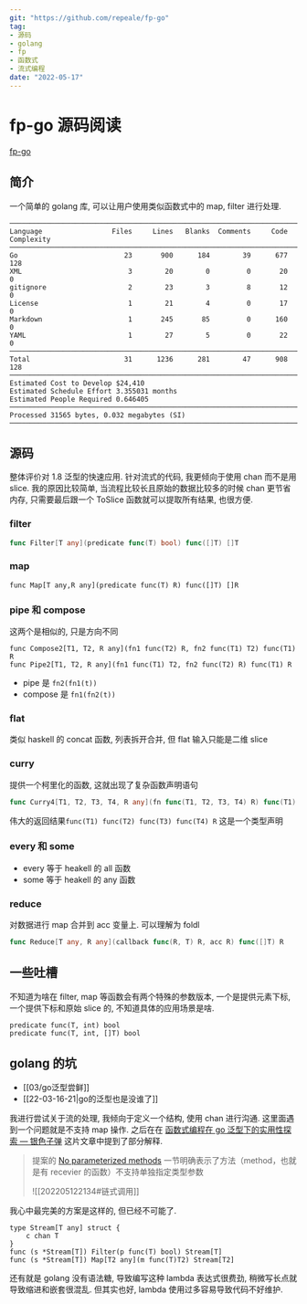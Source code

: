 ```yaml
---
git: "https://github.com/repeale/fp-go"
tag:
- 源码
- golang
- fp
- 函数式
- 流式编程
date: "2022-05-17"
---
```


# fp-go 源码阅读

[fp-go](https://github.com/repeale/fp-go)

## 简介

一个简单的 golang 库, 可以让用户使用类似函数式中的 map, filter 进行处理.

```
───────────────────────────────────────────────────────────────────────────────
Language                 Files     Lines   Blanks  Comments     Code Complexity
───────────────────────────────────────────────────────────────────────────────
Go                          23       900      184        39      677        128
XML                          3        20        0         0       20          0
gitignore                    2        23        3         8       12          0
License                      1        21        4         0       17          0
Markdown                     1       245       85         0      160          0
YAML                         1        27        5         0       22          0
───────────────────────────────────────────────────────────────────────────────
Total                       31      1236      281        47      908        128
───────────────────────────────────────────────────────────────────────────────
Estimated Cost to Develop $24,410
Estimated Schedule Effort 3.355031 months
Estimated People Required 0.646405
───────────────────────────────────────────────────────────────────────────────
Processed 31565 bytes, 0.032 megabytes (SI)
───────────────────────────────────────────────────────────────────────────────
```


## 源码

整体评价对 1.8 泛型的快速应用. 针对流式的代码, 我更倾向于使用 chan 而不是用 slice. 我的原因比较简单, 当流程比较长且原始的数据比较多的时候 chan 更节省内存, 只需要最后跟一个 ToSlice 函数就可以提取所有结果, 也很方便.

### filter
```go
func Filter[T any](predicate func(T) bool) func([]T) []T
```

### map
```
func Map[T any,R any](predicate func(T) R) func([]T) []R
```

### pipe 和 compose

这两个是相似的, 只是方向不同

```
func Compose2[T1, T2, R any](fn1 func(T2) R, fn2 func(T1) T2) func(T1) R
func Pipe2[T1, T2, R any](fn1 func(T1) T2, fn2 func(T2) R) func(T1) R
```

- pipe 是 `fn2(fn1(t))`
- compose 是 `fn1(fn2(t))`

### flat

类似 haskell 的 concat 函数, 列表拆开合并, 但 flat 输入只能是二维 slice

### curry

提供一个柯里化的函数, 这就出现了复杂函数声明语句
```go
func Curry4[T1, T2, T3, T4, R any](fn func(T1, T2, T3, T4) R) func(T1) func(T2) func(T3) func(T4) R {
```

伟大的返回结果`func(T1) func(T2) func(T3) func(T4) R` 这是一个类型声明

### every 和 some

* every 等于 heakell 的 all 函数
* some 等于 heakell 的 any 函数

### reduce

对数据进行 map 合并到 acc 变量上. 可以理解为 foldl

```go
func Reduce[T any, R any](callback func(R, T) R, acc R) func([]T) R
```

## 一些吐槽

不知道为啥在 filter, map 等函数会有两个特殊的参数版本, 一个是提供元素下标, 一个提供下标和原始 slice 的, 不知道具体的应用场景是啥.

```golang
predicate func(T, int) bool
predicate func(T, int, []T) bool
```

## golang 的坑

* [[03/go泛型尝鲜]]
* [[22-03-16-21|go的泛型也是没谁了]]

我进行尝试关于流的处理, 我倾向于定义一个结构, 使用 chan 进行沟通. 这里面遇到一个问题就是不支持 map 操作. 之后在在 [函数式编程在 go 泛型下的实用性探索 — 银色子弹](https://silverrainz.me/blog/funtional-programming-in-go-generics.html) 这片文章中提到了部分解释.

> 提案的 [No parameterized methods](https://go.googlesource.com/proposal/+/refs/heads/master/design/43651-type-parameters.md#No-parameterized-methods) 一节明确表示了方法（method，也就是有 recevier 的函数）不支持单独指定类型参数
> 
> ![[202205122134#链式调用]]

我心中最完美的方案是这样的, 但已经不可能了.
```golang
type Stream[T any] struct {
    c chan T
}
func (s *Stream[T]) Filter(p func(T) bool) Stream[T]
func (s *Stream[T]) Map[T2 any](m func(T)T2) Stream[T2]
```

还有就是 golang 没有语法糖, 导致编写这种 lambda 表达式很费劲, 稍微写长点就导致缩进和嵌套很混乱. 但其实也好, lambda 使用过多容易导致代码不好维护.
